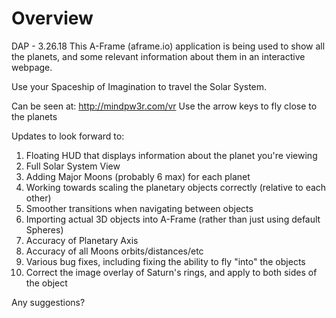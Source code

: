 # Overview
DAP - 3.26.18
This A-Frame (aframe.io) application is being used to show all the planets, and some
relevant information about them in an interactive webpage.

Use your Spaceship of Imagination to travel the Solar System.

Can be seen at: http://mindpw3r.com/vr
Use the arrow keys to fly close to the planets

Updates to look forward to:

1. Floating HUD that displays information about the planet you're viewing
2. Full Solar System View
3. Adding Major Moons (probably 6 max) for each planet
4. Working towards scaling the planetary objects correctly (relative to each other)
5. Smoother transitions when navigating between objects
6. Importing actual 3D objects into A-Frame (rather than just using default Spheres)
7. Accuracy of Planetary Axis
8. Accuracy of all Moons orbits/distances/etc
9. Various bug fixes, including fixing the ability to fly "into" the objects
10. Correct the image overlay of Saturn's rings, and apply to both sides of the object

Any suggestions?
